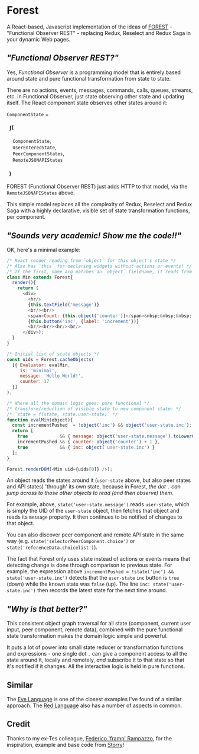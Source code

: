 
# Forest

A React-based, Javascript implementation of the ideas of
[FOREST](https://link.springer.com/chapter/10.1007/978-1-4419-8303-9_7) -
"Functional Observer REST" - replacing Redux, Reselect and Redux Saga in
your dynamic Web pages.


## _"Functional Observer REST?"_

Yes, *Functional Observer* is a programming model that is entirely based around state
and pure functional transformation from state to state.

There are no actions, events, messages, commands, calls, queues, streams, etc. in
Functional Observer, just state observing other state and updating itself. The React
component state observes other states around it:

`ComponentState` =

#### &nbsp; ƒ(
&nbsp; &nbsp; `ComponentState`,<br/>
&nbsp; &nbsp; `UserEnteredState`,<br/>
&nbsp; &nbsp; `PeerComponentStates`,<br/>
&nbsp; &nbsp; `RemoteJSONAPIStates`<br/>
#### &nbsp; )

FOREST (Functional Observer REST) just adds HTTP to that model, via the `RemoteJSONAPIStates` above.

This simple model replaces all the complexity of Redux, Reselect and Redux Saga with a
highly declarative, visible set of state transformation functions, per component.

## _"Sounds very academic! Show me the code!!"_

OK, here's a minimal example:

```javascript
/* React render reading from `object` for this object's state */
/* Also has `this` for declaring widgets without actions or events! */
/* If the first, name arg matches an `object` fieldname, it reads from there */
class Min extends Forest{
  render(){
    return (
      <div>
        <hr/>
        {this.textField('message')}
        <br/><br/>
        <span>Count: {this.object('counter')}</span>&nbsp;&nbsp;&nbsp;
        {this.button('inc', {label: 'increment'})}
        <br/><br/><hr/><br/>
      </div>);
  }
}

/* Initial list of state objects */
const uids = Forest.cacheObjects(
  [{ Evaluator: evalMin,
     is: 'minimal',
     message: 'Hello World!',
     counter: 17
  }]
);

/* Where all the domain logic goes: pure functional */
/* transform/reduction of visible state to new component state: */
/* `state = f(state, state.user-state)` */
function evalMin(object){
  const incrementPushed  = !object('inc') && object('user-state.inc');
  return [
    true            && { message: object('user-state.message').toLowerCase() },
    incrementPushed && { counter: object('counter') + 1 },
    true            && { inc: object('user-state.inc') }
  ];
}

Forest.renderDOM(<Min uid={uids[0]} />);
```

An object reads the states around it (`user-state` above, but also peer states and API
states) 'through' its own state, because in Forest, _the dot `.` can jump across to those
other objects to read (and then observe) them_.

For example, above, `state('user-state.message')` reads `user-state`, which is simply the
UID of the `user-state` object, then fetches that object and reads its `message` property.
It then continues to be notified of changes to that object.

You can also discover peer component and remote API state in the same way
(e.g. `state('selectorPeerComponent.choice')` or `state('referenceData.choicelist')`).

The fact that Forest only uses state instead of actions or events means that detecting
change is done through comparison to previous state. For example, the expression above
`incrementPushed = !state('inc') && state('user-state.inc')` detects that the `user-state`
`inc` button is `true` (down) while the known state was `false` (up). The line 
`inc: state('user-state.inc')` then records the latest state for the next time around.

## _"Why is that better?"_

This consistent object graph traversal for all state (component, current user input,
peer component, remote data), combined with the pure functional state transformation
makes the domain logic simple and powerful.

It puts a lot of power into small state reducer or transformation functions and
expressions - one single dot `.` can give a component access to all the state around it,
locally and remotely, _and_ subscribe it to that state so that it's notified if it
changes. All the interactive logic is held in pure functions.

## Similar

The [Eve Language](http://witheve.com/) is one of the closest examples I've found of
a similar approach. The [Red Language](http://www.red-lang.org/) also has a number of
aspects in common.

## Credit

Thanks to my ex-Tes colleague, [Federico 'framp' Rampazzo](https://github.com/framp), for
the inspiration, example and base code from [Storry](https://github.com/framp/storry)!



